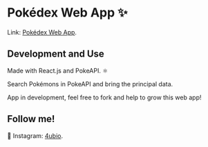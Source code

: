 # Pokédex Web App ✨

Link: [Pokédex Web App](https://4ubio.github.io/Pokedex/).

## Development and Use

Made with React.js and PokeAPI. ⚛️

Search Pokémons in PokeAPI and bring the principal data.

App in development, feel free to fork and help to grow this web app!

## Follow me!

📸 Instagram: [4ubio](https://www.instagram.com/4ubio/).